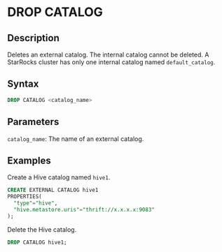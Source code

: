# DROP CATALOG

## Description

Deletes an external catalog. The internal catalog cannot be deleted. A StarRocks cluster has only one internal catalog named `default_catalog`.

## Syntax

```SQL
DROP CATALOG <catalog_name>
```

## Parameters

`catalog_name`: The name of an external catalog.

## Examples

Create a Hive catalog named `hive1`.

```SQL
CREATE EXTERNAL CATALOG hive1
PROPERTIES(
  "type"="hive", 
  "hive.metastore.uris"="thrift://x.x.x.x:9083"
);
```

Delete the Hive catalog.

```SQL
DROP CATALOG hive1;
```

